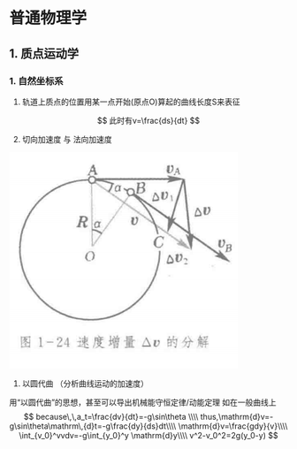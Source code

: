 # 普通物理学

## 1. 质点运动学

### 1. 自然坐标系

1. 轨道上质点的位置用某一点开始(原点O)算起的曲线长度S来表征

$$
此时有v=\frac{ds}{dt}
$$

2.  切向加速度 与 法向加速度

![img1](img1.png)


1. 以圆代曲 （分析曲线运动的加速度）

用“以圆代曲”的思想，甚至可以导出机械能守恒定律/动能定理
     如在一般曲线上
$$
because\,\,a_t=\frac{dv}{dt}=-g\sin\theta \\\\
thus,\mathrm{d}v=-g\sin\theta\mathrm\,{d}t=-g\frac{dy}{ds}dt\\\\
\mathrm{d}v=\frac{gdy}{v}\\\\
\int_{v_0}^vvdv=-g\int_{y_0}^y \mathrm{d}y\\\\
v^2-v_0^2=2g(y_0-y)
$$

